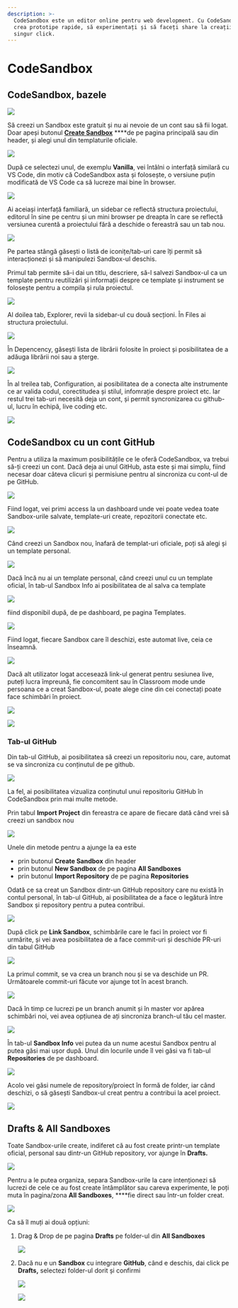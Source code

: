 ```yaml
---
description: >-
  CodeSandbox este un editor online pentru web development. Cu CodeSandbox, poți
  crea prototipe rapide, să experimentați și să faceți share la creații cu un
  singur click.
---
```


# CodeSandbox

## CodeSandbox, bazele

![](../../.gitbook/assets/image%20%28243%29.png)

Să creezi un Sandbox este gratuit și nu ai nevoie de un cont sau să fii logat. Doar apeși butonul [**Create Sandbox**](https://codesandbox.io/s/) ****de pe pagina principală sau din header, și alegi unul din templaturile oficiale.

![](../../.gitbook/assets/image%20%28233%29.png)

După ce selectezi unul, de exemplu **Vanilla**, vei întâlni o interfață similară cu VS Code, din motiv că CodeSandbox asta și folosește, o versiune puțin modificată de VS Code ca să lucreze mai bine în browser.

![](../../.gitbook/assets/image%20%28252%29.png)

Ai aceiași interfață familiară, un sidebar ce reflectă structura proiectului, editorul în sine pe centru și un mini browser pe dreapta în care se reflectă versiunea curentă a proiectului fără a deschide o fereastră sau un tab nou.

![](../../.gitbook/assets/image%20%28216%29.png)

Pe partea stângă găsești o listă de iconițe/tab-uri care îți permit să interacționezi și să manipulezi Sandbox-ul deschis.

Primul tab permite să-i dai un titlu, descriere, să-l salvezi Sandbox-ul ca un template pentru reutilizări și informații despre ce template și instrument se folosește pentru a compila și rula proiectul. 

![](../../.gitbook/assets/image%20%28232%29.png)

Al doilea tab, Explorer, revii la sidebar-ul cu două secționi. În Files ai structura proiectului. 

![](../../.gitbook/assets/image%20%28221%29.png)

În Depencency, găsești lista de librării folosite în proiect și posibilitatea de a adăuga librării noi sau a șterge.

![](../../.gitbook/assets/image%20%28218%29.png)

În al treilea tab, Configuration, ai posibilitatea de a conecta alte instrumente ce ar valida codul, corectitudea și stilul, infomrație despre proiect etc. Iar restul trei tab-uri necesită deja un cont, și permit syncronizarea cu github-ul, lucru în echipă, live coding etc.

![](../../.gitbook/assets/image%20%28225%29.png)

## CodeSandbox cu un cont GitHub

Pentru a utiliza la maximum posibilitățile ce le oferă CodeSandbox, va trebui să-ți creezi un cont. Dacă deja ai unul GitHub, asta este și mai simplu, fiind necesar doar câteva clicuri și permisiune pentru al sincroniza cu cont-ul de pe GitHub.

![](../../.gitbook/assets/image%20%28215%29.png)

Fiind logat, vei primi access la un dashboard unde vei poate vedea toate Sandbox-urile salvate, template-uri create, repozitorii conectate etc.

![](../../.gitbook/assets/image%20%28224%29.png)

Când creezi un Sandbox nou, înafară de templat-uri oficiale, poți să alegi și un template personal.

![](../../.gitbook/assets/image%20%28245%29.png)

Dacă încă nu ai un template personal, când creezi unul cu un template oficial, în tab-ul Sandbox Info ai posibilitatea de al salva ca template 

![](../../.gitbook/assets/image%20%28238%29.png)

fiind disponibil după, de pe dashboard, pe pagina Templates.

![](../../.gitbook/assets/image%20%28227%29.png)

Fiind logat, fiecare Sandbox care îl deschizi, este automat live, ceia ce înseamnă.

![](../../.gitbook/assets/image%20%28247%29.png)

Dacă alt utilizator logat accesează link-ul generat pentru sesiunea live, puteți lucra împreună, fie concomitent sau în Classroom mode unde persoana ce a creat Sandbox-ul, poate alege cine din cei conectați poate face schimbări în proiect.

![](../../.gitbook/assets/image%20%28246%29.png)

![](../../.gitbook/assets/image%20%28241%29.png)

### Tab-ul GitHub

Din tab-ul GitHub, ai posibilitatea să creezi un repositoriu nou, care, automat se va sincroniza cu conținutul de pe github.

![](../../.gitbook/assets/image%20%28217%29.png)

La fel, ai posibilitatea vizualiza conținutul unui repositoriu GitHub în CodeSandbox prin mai multe metode.

Prin tabul **Import Project** din fereastra ce apare de fiecare dată când vrei să creezi un sandbox nou

![](../../.gitbook/assets/image%20%28213%29.png)

Unele din metode pentru a ajunge la ea este

* prin butonul **Create Sandbox** din header
* prin butonul **New Sandbox** de pe pagina **All Sandboxes**
* prin butonul **Import Repository** de pe pagina **Repositories**



Odată ce sa creat un Sandbox dintr-un GitHub repository care nu există în contul personal, în tab-ul GitHub, ai posibilitatea de a face o legătură între Sandbox și repository pentru a putea contribui.

![](../../.gitbook/assets/image%20%28250%29.png)

După click pe **Link Sandbox**, schimbările care le faci în proiect vor fi urmărite, și vei avea posibilitatea de a face commit-uri și deschide PR-uri din tabul GitHub

![](../../.gitbook/assets/image%20%28230%29.png)

La primul commit, se va crea un branch nou și se va deschide un PR. Următoarele commit-uri făcute vor ajunge tot în acest branch.

![](../../.gitbook/assets/image%20%28231%29.png)

Dacă în timp ce lucrezi pe un branch anumit și în master vor apărea schimbări noi, vei avea opțiunea de ați sincroniza branch-ul tău cel master.

![](../../.gitbook/assets/image%20%28244%29.png)

În tab-ul **Sandbox Info** vei putea da un nume acestui Sandbox pentru al putea găsi mai ușor după. Unul din locurile unde îl vei găsi va fi tab-ul **Repositories** de pe dashboard.

![](../../.gitbook/assets/image%20%28242%29.png)

Acolo vei găsi numele de repository/proiect în formă de folder, iar când deschizi, o să găsești Sandbox-ul creat pentru a contribui la acel proiect.

![](../../.gitbook/assets/image%20%28251%29.png)

## Drafts & All Sandboxes

Toate Sandbox-urile create, indiferet că au fost create printr-un template oficial, personal sau dintr-un GitHub repository, vor ajunge în **Drafts.**

![](../../.gitbook/assets/image%20%28240%29.png)

Pentru a le putea organiza, separa Sandbox-urile la care intenționezi să lucrezi de cele ce au fost create întâmplător sau careva experimente, le poți muta în pagina/zona **All Sandboxes**, ****fie direct sau într-un folder creat.

![](../../.gitbook/assets/image%20%28239%29.png)

Ca să îl muți ai două opțiuni:

1. Drag & Drop de pe pagina **Drafts** pe folder-ul din **All Sandboxes**  


   ![](../../.gitbook/assets/image%20%28228%29.png)

2. Dacă nu e un **Sandbox** cu integrare **GitHub**, când e deschis, dai click pe **Drafts,** selectezi folder-ul dorit și confirmi  


   ![](../../.gitbook/assets/image%20%28222%29.png)  


   ![](../../.gitbook/assets/image%20%28249%29.png)



